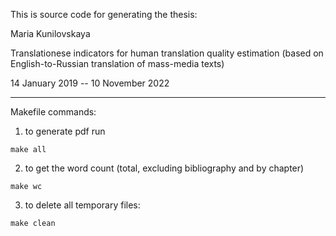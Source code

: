 This is source code for generating the thesis:

Maria Kunilovskaya

Translationese indicators for human translation quality estimation (based on English-to-Russian translation of mass-media texts)

14 January 2019 -- 10 November 2022

---
Makefile commands:

1. to generate pdf run 

```
make all
```

2. to get the word count (total, excluding bibliography and by chapter)

```
make wc
```

3. to delete all temporary files:

```
make clean
```

